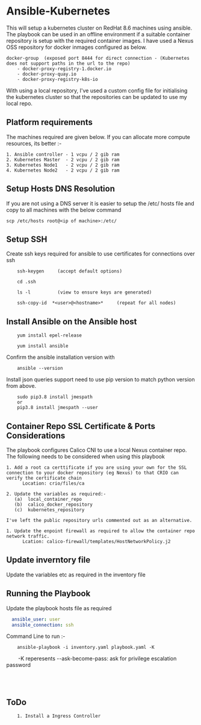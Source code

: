 # Ansible-Kubernetes

This will setup a kubernetes cluster on RedHat 8.6 machines using ansible. The playbook can be used in an offline environment if a suitable container repository is setup with the required container images. I have used a Nexus OSS repository for docker inmages configured as below. 

    docker-group  (exposed port 8444 for direct connection - (Kubernetes does not support paths in the url to the repo)
        - docker-proxy-registry-1.docker.io
        - docker-proxy-quay.io
        - docker-proxy-registry-k8s-io

With using a local repository, I've used a custom config file for initialising the kubernetes cluster so that the repositories can be updated to use my local repo. 

## Platform requirements
The machines required are given below. If you can allocate more compute resources, its better :-

    1. Ansible controller - 1 vcpu / 2 gib ram
    2. Kubernetes Master  - 2 vcpu / 2 gib ram
    3. Kubernetes Node1   - 2 vcpu / 2 gib ram
    4. Kubernetes Node2   - 2 vcpu / 2 gib ram
## Setup Hosts DNS Resolution

If you are not using a DNS server it is easier to setup the /etc/ hosts file and copy to all machines with the below command

    scp /etc/hosts root@<ip of machine>:/etc/

## Setup SSH 
Create ssh keys required for ansible to use certificates for connections over ssh
```
    ssh-keygen     (accept default options)

    cd .ssh

    ls -l          (view to ensure keys are generated)

    ssh-copy-id  *<user>@<hostname>*     (repeat for all nodes)
```
## Install Ansible on the Ansible host

```
    yum install epel-release

    yum install ansible
```

Confirm the ansible installation version with
```
    ansible --version
```

Install json queries support need to use pip version to match python version from above.
```
    sudo pip3.8 install jmespath
    or
    pip3.8 install jmespath --user
``` 
## Container Repo SSL Certificate & Ports Considerations
The playbook configures Calico CNI to use a local Nexus container repo. The following needs to be considered when using this playbook
    
    1. Add a root ca certtificate if you are using your own for the SSL connection to your docker repository (eg Nexus) to that CRIO can verify the certificate chain
          Location: crio/files/ca 
    
    2. Update the variables as required:-
       (a)  local_container_repo
       (b)  calico_docker_repository
       (c)  kubernetes_repository
    
    I've left the public repository urls commented out as an alternative.
    
    1. Update the enpoint firewall as required to allow the container repo network traffic.
          Lcation: calico-firewall/templates/HostNetworkPolicy.j2
## Update inverntory file

Update the variables etc as required in the inventory file

## Running the Playbook

Update the playbook hosts file as required
```yaml
  ansible_user: user
  ansible_connection: ssh
```

Command Line to run :-
```
    ansible-playbook -i inventory.yaml playbook.yaml -K 
```
&nbsp;&nbsp;&nbsp;&nbsp;&nbsp;&nbsp;&nbsp;&nbsp;-K reperesents --ask-become-pass: 
ask for privilege escalation password

<br></br>
## ToDo
```
    1. Install a Ingress Controller
```

